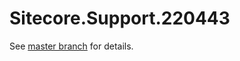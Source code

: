 # Sitecore.Support.220443

See [master branch](https://github.com/sitecoresupport/Sitecore.Support.220443) for details.